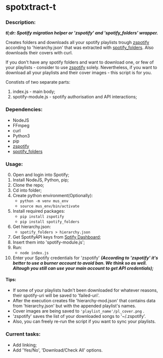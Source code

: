 # spotxtract-t

### Description:
_**tl;dr: Spotify migration helper or 'zspotify' and 'spotify_folders' wrapper.**_

Creates folders and downloads all your spotify playlists trough [zspotify](https://github.com/jsavargas/zspotify) according to 'hierarchy.json' that was extracted with [spotify_folders](https://github.com/mikez/spotify-folders). Also downloads their covers with curl.

If you don't have any spotify folders and want to download one, or few of your playlists - consider to use [zspotify](https://github.com/jsavargas/zspotify) solely. Nevertheless, if you want to download all your playlists and their cover images - this script is for you.

Constists of two separate parts:
1. index.js - main body;
2. spotify-module.js - spotify authorisation and API interactions;

### Dependencies:

- NodeJS
- FFmpeg
- curl
- Python3
- pip
- [zspotify](https://github.com/jsavargas/zspotify)
- [spotify_folders](https://github.com/mikez/spotify-folders)

### Usage:

0. Open and login into Spotify;
1. Install NodeJS, Python, pip;
2. Clone the repo;
3. Cd into folder;
4. Create python environment(Optionally): 
   - ```python -m venv mus_env```
   - ```source mus_env/bin/activate```
5. Install required packages:
   - ```pip install zspotify```
   - ```pip install spotify_folders```
6. Get hierarchy.json: 
   - ```spotify_folders > hierarchy.json```
7. Get SpotifyAPI keys from [Sptify Dashboard](https://developer.spotify.com/dashboard);
8. Insert them into 'spotify-module.js';
9. Run: 
   - ```node index.js```
10. Enter your Spotify credentials for 'zspotify' _**(According to 'zspotify' it's better to use a burner account to avoid ban. We think so as well. Altough you still can use your main account to get API credentials);**_

#### Tips: 

- If some of your playlists hadn't been downloaded for whatever reasons, their spotify-uri will be saved to 'failed-uri'.
- After the execution creates file 'hierarchy-mod.json' that contains data from 'hierarchy.json' but with the appended playlist's names.
- Cover images are being saved to ```'playlist_name'/pl_cover.png``` .
- 'zspotify' saves the list of your downloaded songs to '~/.zspotify'.
- Also, you can freely re-run the script if you want to sync your playlists.

### Current tasks:
- Add linking;
- Add 'Yes/No', 'Download/Check All' options.
